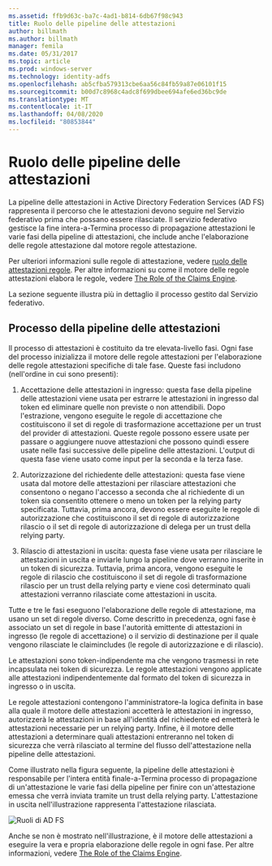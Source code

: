 ```yaml
---
ms.assetid: ffb9d63c-ba7c-4ad1-b814-6db67f98c943
title: Ruolo delle pipeline delle attestazioni
author: billmath
ms.author: billmath
manager: femila
ms.date: 05/31/2017
ms.topic: article
ms.prod: windows-server
ms.technology: identity-adfs
ms.openlocfilehash: ab5cfba579313cbe6aa56c84fb59a87e06101f15
ms.sourcegitcommit: b00d7c8968c4adc8f699dbee694afe6ed36bc9de
ms.translationtype: MT
ms.contentlocale: it-IT
ms.lasthandoff: 04/08/2020
ms.locfileid: "80853844"
---
```

# <a name="the-role-of-the-claims-pipeline"></a>Ruolo delle pipeline delle attestazioni
La pipeline delle attestazioni in Active Directory Federation Services \(AD FS\) rappresenta il percorso che le attestazioni devono seguire nel Servizio federativo prima che possano essere rilasciate. Il servizio federativo gestisce la fine intera\-a\-Termina processo di propagazione attestazioni le varie fasi della pipeline di attestazioni, che include anche l'elaborazione delle regole attestazione dal motore regole attestazione.  
  
Per ulteriori informazioni sulle regole di attestazione, vedere [ruolo delle attestazioni regole](The-Role-of-Claim-Rules.md). Per altre informazioni su come il motore delle regole attestazioni elabora le regole, vedere [The Role of the Claims Engine](The-Role-of-the-Claims-Engine.md).  
  
La sezione seguente illustra più in dettaglio il processo gestito dal Servizio federativo.  
  
## <a name="claims-pipeline-process"></a>Processo della pipeline delle attestazioni  
Il processo di attestazioni è costituito da tre elevata\-livello fasi. Ogni fase del processo inizializza il motore delle regole attestazioni per l'elaborazione delle regole attestazioni specifiche di tale fase. Queste fasi includono \(nell'ordine in cui sono presenti\):  
  
1.  Accettazione delle attestazioni in ingresso: questa fase della pipeline delle attestazioni viene usata per estrarre le attestazioni in ingresso dal token ed eliminare quelle non previste o non attendibili. Dopo l'estrazione, vengono eseguite le regole di accettazione che costituiscono il set di regole di trasformazione accettazione per un trust del provider di attestazioni. Queste regole possono essere usate per passare o aggiungere nuove attestazioni che possono quindi essere usate nelle fasi successive delle pipeline delle attestazioni. L'output di questa fase viene usato come input per la seconda e la terza fase.  
  
2.  Autorizzazione del richiedente delle attestazioni: questa fase viene usata dal motore delle attestazioni per rilasciare attestazioni che consentono o negano l'accesso a seconda che al richiedente di un token sia consentito ottenere o meno un token per la relying party specificata. Tuttavia, prima ancora, devono essere eseguite le regole di autorizzazione che costituiscono il set di regole di autorizzazione rilascio o il set di regole di autorizzazione di delega per un trust della relying party.  
  
3.  Rilascio di attestazioni in uscita: questa fase viene usata per rilasciare le attestazioni in uscita e inviarle lungo la pipeline dove verranno inserite in un token di sicurezza. Tuttavia, prima ancora, vengono eseguite le regole di rilascio che costituiscono il set di regole di trasformazione rilascio per un trust della relying party e viene così determinato quali attestazioni verranno rilasciate come attestazioni in uscita.  
  
Tutte e tre le fasi eseguono l'elaborazione delle regole di attestazione, ma usano un set di regole diverso. Come descritto in precedenza, ogni fase è associato un set di regole in base l'autorità emittente di attestazioni in ingresso \(le regole di accettazione\) o il servizio di destinazione per il quale vengono rilasciate le claimincludes \(le regole di autorizzazione e di rilascio\).  
  
Le attestazioni sono token\-indipendente ma che vengono trasmessi in rete incapsulata nei token di sicurezza. Le regole attestazioni vengono applicate alle attestazioni indipendentemente dal formato del token di sicurezza in ingresso o in uscita.  
  
Le regole attestazioni contengono l'amministratore\-la logica definita in base alla quale il motore delle attestazioni accetterà le attestazioni in ingresso, autorizzerà le attestazioni in base all'identità del richiedente ed emetterà le attestazioni necessarie per un relying party. Infine, è il motore delle attestazioni a determinare quali attestazioni entreranno nel token di sicurezza che verrà rilasciato al termine del flusso dell'attestazione nella pipeline delle attestazioni.  
  
Come illustrato nella figura seguente, la pipeline delle attestazioni è responsabile per l'intera entità finale\-a\-Termina processo di propagazione di un'attestazione le varie fasi della pipeline per finire con un'attestazione emessa che verrà inviata tramite un trust della relying party. L'attestazione in uscita nell'illustrazione rappresenta l'attestazione rilasciata.  
  
![Ruoli di AD FS](media/adfs2_pipeline.gif)  
  
Anche se non è mostrato nell'illustrazione, è il motore delle attestazioni a eseguire la vera e propria elaborazione delle regole in ogni fase. Per altre informazioni, vedere [The Role of the Claims Engine](The-Role-of-the-Claims-Engine.md).  
  

